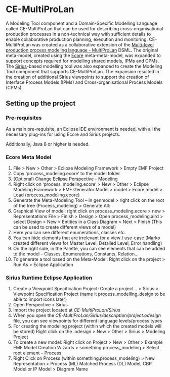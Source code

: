 # CE-MultiProLan

A Modeling Tool component and a Domain-Specific Modelling Language called CE-MultiProLan that can be used for describing cross-organisational production processes in a non-technical way with sufficient details to enable collaborative production planning, execution and monitoring. CE-MultiProLan was created as a collaborative extension of the [Multi-level production process modeling language - MultiProLan](https://www.sciencedirect.com/science/article/abs/pii/S2590118421000320) DSML. The original meta-model, created using the [Ecore](https://wiki.eclipse.org/Ecore) meta-meta-model, was expanded to support concepts required for modelling shared models, IPMs and CPMs. The [Sirius](https://www.eclipse.org/sirius/)-based modelling tool was also expanded to create the Modeling Tool component that supports CE-MultiProLan. The expansion resulted in the creation of additional Sirius viewpoints to support the creation of Interface Process Models (IPMs) and Cross-organisational Process Models (CPMs).

## Setting up the project

### Pre-requisites
As a main pre-requisite, an Eclipse IDE environment is needed, with all the necessary plug-ins for using Ecore and Sirius projects.

Additionally, Java 8 or higher is needed.

### Ecore Meta Model
1. File > New > Other > Eclipse Modeling Framework > Empty EMF Project
1. Copy ‘process_modeling.ecore’ to the model folder
1. (Optional) Change Eclipse Perspective - Modeling
1. Right click on ‘process_modeling.ecore’ > New > Other > Eclipse Modeling Framework > EMF Generator Model > model > Ecore model > Load (process_modeling.ecore)
1. Generate the Meta-Modeling Tool – in genmodel > right click on the root of the tree (Process_modeling) > Generate All:
1. Graphical View of model: right click on process_modeling.ecore > new > Representations File > Finish > Design > Open process_modeling.aird > select Design > New > Entities in a Class Diagram > Next > Finish  (This can be used to create different views of a model)
1. Here you can see different enumerations, classes etc.
1. You can hide elements that are irrelevant for a view / use-case (Marko created different views for Master Level, Detailed Level, Error handling)
1. On the right side, in the Palette, you can see elements that can be added to the model – Classes, Enumerations, Constants, Relation... 
1. To generate a tool based on the Meta-Model: Right click on the project > Run As > Eclipse Application 
### Sirius Runtime Eclipse Application
1. Create a Viewpoint Specification Project: Create a project... > Sirius > Viewpoint Specification Project (name it process_modelling_design to be able to import icons later)
1. Open Perspective > Sirius
1. Import the project located at *CE-MultiProLan/Sirius*
1. When you open the *CE-MultiProLan/Sirius/description/project.odesign* file, you can see viewpoints for different language levels/process types
1. For creating the modeling project (within which the created models will be stored) Right click on the .odesign > New > Other > Sirius > Modeling Project
1. To create a new model: Right click on Project > New > Other > Example EMF Model Creation Wizards > something.process_modeling > Select root element – Process
1. Right Click on Process (within something.process_modeling) > New Representation > Process (ML) Matched Process (DL) Model, CBP Model or IP Model > Diagram Name